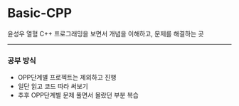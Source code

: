 # Basic-CPP
윤성우 열혈 C++ 프로그래밍을 보면서 개념을 이해하고, 문제를 해결하는 곳
***

### 공부 방식  
- OPP단계별 프로젝트는 제외하고 진행  
- 일단 읽고 코드 따라 써보기
- 추후 OPP단계별 문제 풀면서 몰랐던 부분 복습
